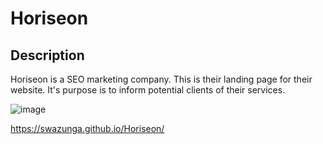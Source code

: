 # Horiseon

## Description
Horiseon is a SEO marketing company. This is their landing page for their website. It's purpose is to inform potential clients of their services. 

![image](https://user-images.githubusercontent.com/98709219/153435153-34747302-fc49-42be-aae7-853a5455d1b1.png)

https://swazunga.github.io/Horiseon/
